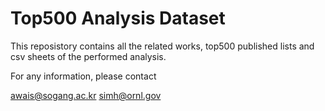 # Top500 Analysis Dataset

This reposistory contains all the related works, top500 published lists and csv sheets of the performed analysis. 

For any information, please contact

awais@sogang.ac.kr
simh@ornl.gov
